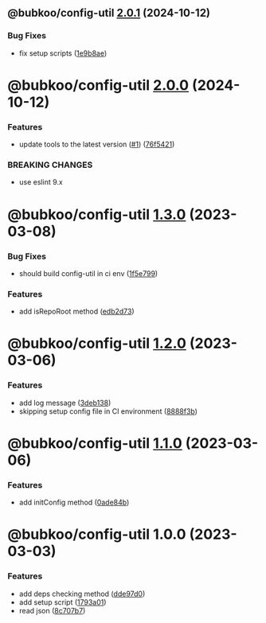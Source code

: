 ## @bubkoo/config-util [2.0.1](https://github.com/bubkoo/configs/compare/@bubkoo/config-util@2.0.0...@bubkoo/config-util@2.0.1) (2024-10-12)


### Bug Fixes

* fix setup scripts ([1e9b8ae](https://github.com/bubkoo/configs/commit/1e9b8ae576ab1067945602d94fe175fa1bf06a02))

# @bubkoo/config-util [2.0.0](https://github.com/bubkoo/configs/compare/@bubkoo/config-util@1.3.0...@bubkoo/config-util@2.0.0) (2024-10-12)


### Features

* update tools to the latest version ([#1](https://github.com/bubkoo/configs/issues/1)) ([76f5421](https://github.com/bubkoo/configs/commit/76f542161e064ff8ef8edbfc5edbb81c35774663))


### BREAKING CHANGES

* use eslint 9.x

# @bubkoo/config-util [1.3.0](https://github.com/bubkoo/configs/compare/@bubkoo/config-util@1.2.0...@bubkoo/config-util@1.3.0) (2023-03-08)


### Bug Fixes

* should build config-util in ci env ([1f5e799](https://github.com/bubkoo/configs/commit/1f5e7993bcf8eb87fe9583b697c8f4d8844682e1))


### Features

* add isRepoRoot method ([edb2d73](https://github.com/bubkoo/configs/commit/edb2d7318af74006296b4ea32cee09e9c0fc93b4))

# @bubkoo/config-util [1.2.0](https://github.com/bubkoo/configs/compare/@bubkoo/config-util@1.1.0...@bubkoo/config-util@1.2.0) (2023-03-06)


### Features

* add log message ([3deb138](https://github.com/bubkoo/configs/commit/3deb1381de6a2b23054f72684c878182eebecbae))
* skipping setup config file in CI environment ([8888f3b](https://github.com/bubkoo/configs/commit/8888f3b1161d374eebb0912359e031e6f63aae96))

# @bubkoo/config-util [1.1.0](https://github.com/bubkoo/configs/compare/@bubkoo/config-util@1.0.0...@bubkoo/config-util@1.1.0) (2023-03-06)


### Features

* add initConfig method ([0ade84b](https://github.com/bubkoo/configs/commit/0ade84bccd276801134ba7d551a29529bb4c10ee))

# @bubkoo/config-util 1.0.0 (2023-03-03)


### Features

* add deps checking method ([dde97d0](https://github.com/bubkoo/configs/commit/dde97d069b76efec5bbf792b6ecc759382d916be))
* add setup script ([1793a01](https://github.com/bubkoo/configs/commit/1793a011116b68250b262ab9ffa679b03c0aabcd))
* read json ([8c707b7](https://github.com/bubkoo/configs/commit/8c707b70d5eea61f7d4e67d1f1677a933a61beee))
